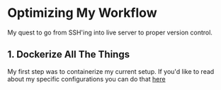 # Optimizing My Workflow
My quest to go from SSH'ing into live server to proper version control.

## 1. Dockerize All The Things
My first step was to containerize my current setup. If you'd like to read about my specific configurations you can do that [here]()
